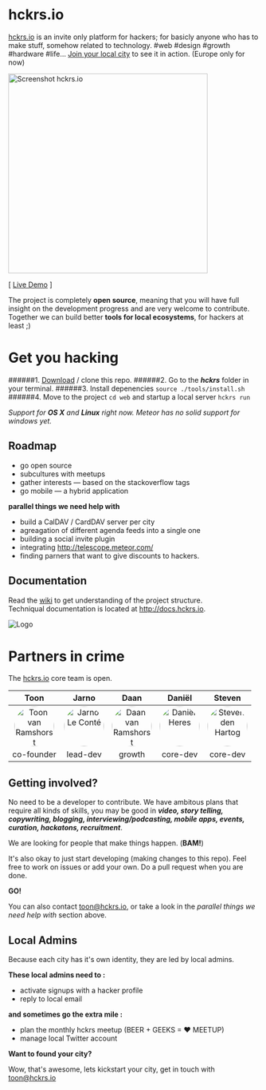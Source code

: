 hckrs.io
=========

[hckrs.io](http://hckrs.io) is an invite only platform for hackers; for basicly anyone who has to make stuff, somehow related to technology. #web #design #growth #hardware #life...
[Join your local city](http://hckrs.io) to see it in action. (Europe only for now)

<a href="http://hckrs.io"><img src="https://s3.amazonaws.com/hckrs.io/static/preview/preview1.jpg" width="400" alt="Screenshot hckrs.io" ></a>

[ [Live Demo](http://hckrs.io) ]

The project is completely **open source**, meaning that you will have full insight on the development progress and are very welcome to contribute. Together we can build better **tools for local ecosystems**, for hackers at least ;)



Get you hacking
================

######1. [Download](archive/development.zip) / clone this repo.
######2. Go to the ***hckrs*** folder in your terminal.
######3. Install depenencies `source ./tools/install.sh`
######4. Move to the project `cd web` and startup a local server `hckrs run`


*Support for* ***OS X*** *and* ***Linux*** *right now.*
*Meteor has no solid support for windows yet.*




Roadmap 
--------

* go open source
* subcultures with meetups
* gather interests — based on the stackoverflow tags
* go mobile — a hybrid application


**parallel things we need help with**

* build a CalDAV / CardDAV server per city
* agreagation of different agenda feeds into a single one
* building a social invite plugin
* integrating http://telescope.meteor.com/
* finding parners that want to give discounts to hackers.




Documentation
--------------

Read the [wiki](wiki) to get understanding of the project structure.  
Techniqual documentation is located at http://docs.hckrs.io.


![Logo](https://s3.amazonaws.com/hckrs.io/static/logo/logo1.jpg)




Partners in crime
==================

The [hckrs.io](http://hckrs.io) core team is open.

Toon | Jarno | Daan | Daniël | Steven
:---:|:-----:|:----:|:------:|:------: 
<a href="https://github.com/ramshorst"><img src="https://avatars0.githubusercontent.com/u/5200239?v=3&s=80" width="80" alt="Toon van Ramshorst" style="width:80px;height:80px;border-radius: 40px;"></a> | <a href="https://github.com/Jarnoleconte"><img src="https://avatars0.githubusercontent.com/u/279767?v=3&s=80" alt="Jarno Le Conté" width="80" style="width:80px;height:80px;border-radius: 40px;"></a> | <a href="https://github.com/daanvr"><img src="https://avatars0.githubusercontent.com/u/4609765?v=3&s=80" alt="Daan van Ramshorst" width="80" style="width:80px;height:80px;border-radius: 40px;"></a> | <a href="https://github.com/Dandandan"><img src="https://avatars0.githubusercontent.com/u/163737?v=3&s=80" alt="Daniël Heres" width="80" style="width:80px;height:80px;border-radius: 40px;"></a> | <a href="https://github.com/Mellowlicious"><img src="https://avatars0.githubusercontent.com/u/8102336?v=3&s=80" alt="Steven den Hartog" width="80" style="width:80px;height:80px;border-radius: 40px;"></a>
co-founder | lead-dev | growth | core-dev | core-dev


Getting involved?
------------------

No need to be a developer to contribute. We have ambitous plans that require all kinds of skills, you may be good in ***video, story telling, copywriting, blogging, interviewing/podcasting, mobile apps, events, curation, hackatons, recruitment***. 

We are looking for people that make things happen. (**BAM!**)

It's also okay to just start developing (making changes to this repo). Feel free to work on issues or add your own. Do a pull request when you are done. 

**GO!**

You can also contact toon@hckrs.io, or take a look in the *parallel things we need help with* section above.


Local Admins
------------

Because each city has it's own identity, they are led by local admins.

**These local admins need to :**

* activate signups with a hacker profile
* reply to local email

**and sometimes go the extra mile :**

* plan the monthly hckrs meetup (BEER + GEEKS = ♥ MEETUP)
* manage local Twitter account

**Want to found your city?**

Wow, that's awesome, lets kickstart your city, get in touch with toon@hckrs.io
